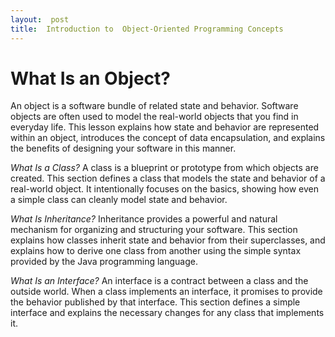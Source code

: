 ```yaml
---
layout:  post
title:  Introduction to  Object-Oriented Programming Concepts
---
```


# What Is an Object?

An object is a software bundle of related state and behavior. Software objects are often used to model the real-world objects that you find in everyday life. This lesson explains how state and behavior are represented within an object, introduces the concept of data encapsulation, and explains the benefits of designing your software in this manner.
 
 *What Is a Class?*
 A class is a blueprint or prototype from which objects are created. This section defines a class that models the state and behavior of a real-world object. It intentionally focuses on the basics, showing how even a simple class can cleanly model state and behavior.
 
 _What Is Inheritance?_
 Inheritance provides a powerful and natural mechanism for organizing and structuring your software. This section explains how classes inherit state and behavior from their superclasses, and explains how to derive one class from another using the simple syntax provided by the Java programming language.
 
 _What Is an Interface?_
 An interface is a contract between a class and the outside world. When a class implements an interface, it promises to provide the behavior published by that interface. This section defines a simple interface and explains the necessary changes for any class that implements it.

